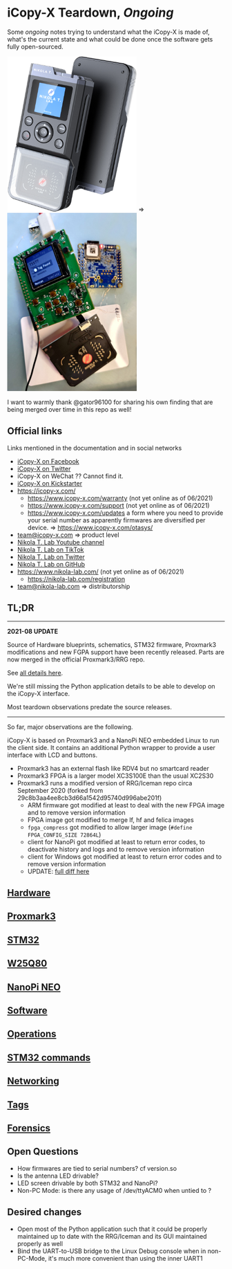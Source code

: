 # iCopy-X Teardown, *Ongoing*

Some *ongoing* notes trying to understand what the iCopy-X is made of, what's the current state and what could be done once the software gets fully open-sourced.

<img src="hardware/imgs/Website-Photo.png" width=300 /> => <img src="hardware/imgs/wild-test.jpg" width=300 />

I want to warmly thank @gator96100 for sharing his own finding that are being merged over time in this repo as well!

## Official links

Links mentioned in the documentation and in social networks

* [iCopy-X on Facebook](https://www.facebook.com/RFIDiCopyX/)
* [iCopy-X on Twitter](https://twitter.com/icopy_x)
* iCopy-X on WeChat ?? Cannot find it.
* [iCopy-X on Kickstarter](https://www.kickstarter.com/projects/nikola-lab/icopy-x-0)
* https://icopy-x.com/
  * https://www.icopy-x.com/warranty (not yet online as of 06/2021)
  * https://www.icopy-x.com/support (not yet online as of 06/2021)
  * https://www.icopy-x.com/updates a form where you need to provide your serial number as apparently firmwares are diversified per device. => https://www.icopy-x.com/otasys/
* team@icopy-x.com    => product level
* [Nikola T. Lab Youtube channel](https://www.youtube.com/channel/UCI0js55nP1E7nIMZNaQGqZQ)
* [Nikola T. Lab on TikTok](https://www.tiktok.com/@nikolat.lab)
* [Nikola T. Lab on Twitter](https://twitter.com/LabNikola)
* [Nikola T. Lab on GitHub](https://github.com/Nikola-Lab)
* https://www.nikola-lab.com/ (not yet online as of 06/2021)
  * https://nikola-lab.com/registration
* team@nikola-lab.com => distributorship

## TL;DR

----
**2021-08 UPDATE**

Source of Hardware blueprints, schematics, STM32 firmware, Proxmark3 modifications and new FGPA support have been recently released.
Parts are now merged in the official Proxmark3/RRG repo.

See [all details here](https://github.com/iCopy-X-Community/icopyx-upstream).

We're still missing the Python application details to be able to develop on the iCopy-X interface.

Most teardown observations predate the source releases.

----

So far, major observations are the following.

iCopy-X is based on Proxmark3 and a NanoPi NEO embedded Linux to run the client side.
It contains an additional Python wrapper to provide a user interface with LCD and buttons.

* Proxmark3 has an external flash like RDV4 but no smartcard reader
* Proxmark3 FPGA is a larger model XC3S100E than the usual XC2S30
* Proxmark3 runs a modified version of RRG/Iceman repo circa September 2020 (forked from 29c8b3aa4ee8cb3d66a1542d95740d996abe201f)
  * ARM firmware got modified at least to deal with the new FPGA image and to remove version information
  * FPGA image got modified to merge lf, hf and felica images
  * `fpga_compress` got modified to allow larger image (`#define FPGA_CONFIG_SIZE 72864L`)
  * client for NanoPi got modified at least to return error codes, to deactivate history and logs and to remove version information
  * client for Windows got modified at least to return error codes and to remove version information
  * UPDATE: [full diff here](https://github.com/iCopy-X-Community/icopyx-upstream/blob/master/proxmark3/2021-07-02-09-41-01-766-cleaned.diff)


## [Hardware](hardware/README.md)

## [Proxmark3](proxmark3/README.md)

## [STM32](stm32/README.md)

## [W25Q80](w25q80/README.md)

## [NanoPi NEO](nanopi-neo/README.md)

## [Software](software/README.md)

## [Operations](operations/README.md)

## [STM32 commands](stm32_commands/README.md)

## [Networking](networking/README.md)

## [Tags](tags/README.md)

## [Forensics](forensics/README.md)

## Open Questions

* How firmwares are tied to serial numbers? cf version.so
* Is the antenna LED drivable?
* LED screen drivable by both STM32 and NanoPi?
* Non-PC Mode: is there any usage of /dev/ttyACM0 when untied to ?

## Desired changes

* Open most of the Python application such that it could be properly maintained up to date with the RRG/Iceman and its GUI maintained properly as well
* Bind the UART-to-USB bridge to the Linux Debug console when in non-PC-Mode, it's much more convenient than using the inner UART1
